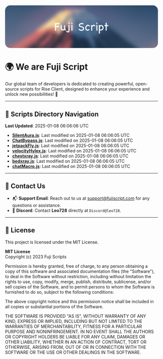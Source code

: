 ![Banner](.github/b.webp)

# 🌍 **We are Fuji Script**

Our global team of developers is dedicated to creating powerful, open-source scripts for Rise Client, designed to enhance your experience and unlock new possibilities! 🌟

---
<!-- SCRIPTS_NAVIGATION_START -->
## 📂 **Scripts Directory Navigation**

**Last Updated**: 2025-01-08 06:06:06 UTC

- **[SilentAura.js](scripts/SilentAura.js)**: Last modified on 2025-01-08 06:06:05 UTC
- **[ChatBypass.js](scripts/ChatBypass.js)**: Last modified on 2025-01-08 06:06:05 UTC
- **[jetpackFly.js](scripts/jetpackFly.js)**: Last modified on 2025-01-08 06:06:05 UTC
- **[velocityHylex.js](scripts/velocityHylex.js)**: Last modified on 2025-01-08 06:06:05 UTC
- **[chestxray.js](scripts/chestxray.js)**: Last modified on 2025-01-08 06:06:05 UTC
- **[bedxray.js](scripts/bedxray.js)**: Last modified on 2025-01-08 06:06:05 UTC
- **[chatMacro.js](scripts/chatMacro.js)**: Last modified on 2025-01-08 06:06:05 UTC

<!-- SCRIPTS_NAVIGATION_END -->

---

## 💬 **Contact Us**  
- 📬 **Support Email**: Reach out to us at [support@fujiscript.com](mailto:support@fujiscript.com) for any questions or assistance.  
- 💬 **Discord**: Contact **Leo728** directly at `Discord@leo728`.

---

## 📜 **License**

This project is licensed under the MIT License.  

**MIT License**  
Copyright (c) 2023 Fuji Scripts  

Permission is hereby granted, free of charge, to any person obtaining a copy of this software and associated documentation files (the "Software"), to deal in the Software without restriction, including without limitation the rights to use, copy, modify, merge, publish, distribute, sublicense, and/or sell copies of the Software, and to permit persons to whom the Software is furnished to do so, subject to the following conditions:  

The above copyright notice and this permission notice shall be included in all copies or substantial portions of the Software.  

THE SOFTWARE IS PROVIDED "AS IS", WITHOUT WARRANTY OF ANY KIND, EXPRESS OR IMPLIED, INCLUDING BUT NOT LIMITED TO THE WARRANTIES OF MERCHANTABILITY, FITNESS FOR A PARTICULAR PURPOSE AND NONINFRINGEMENT. IN NO EVENT SHALL THE AUTHORS OR COPYRIGHT HOLDERS BE LIABLE FOR ANY CLAIM, DAMAGES OR OTHER LIABILITY, WHETHER IN AN ACTION OF CONTRACT, TORT OR OTHERWISE, ARISING FROM, OUT OF OR IN CONNECTION WITH THE SOFTWARE OR THE USE OR OTHER DEALINGS IN THE SOFTWARE.  
